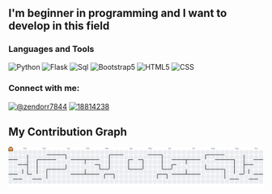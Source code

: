 ## I'm beginner in programming and I want to develop in this field

### Languages and Tools
![Python](https://img.shields.io/badge/-Python-090909?style=for-the-badge&logo=python)
![Flask](https://img.shields.io/badge/-Flask-090909?style=for-the-badge&logo=flask)
![Sql](https://img.shields.io/badge/-SQL-090909?style=for-the-badge&logo=sqlite)
![Bootstrap5](https://img.shields.io/badge/-Bootstrap5-090909?style=for-the-badge&logo=bootstrap)
![HTML5](https://img.shields.io/badge/-HTML-090909?style=for-the-badge&logo=html5)
![CSS](https://img.shields.io/badge/-CSS-090909?style=for-the-badge&logo=css3)

<h3 align="left">Connect with me:</h3>
<p align="left">
<a href="https://www.youtube.com/channel/UCakNP54ab_3Qm8MPdlG4Zag" target="blank"><img align="center" src="https://raw.githubusercontent.com/rahuldkjain/github-profile-readme-generator/master/src/images/icons/Social/youtube.svg" alt="@zendorr7844" height="30" width="40" /></a>
<a href="https://stackoverflow.com/users/18814238" target="blank"><img align="center" src="https://raw.githubusercontent.com/rahuldkjain/github-profile-readme-generator/master/src/images/icons/Social/stack-overflow.svg" alt="18814238" height="30" width="40" /></a>

## My Contribution Graph

<picture>
    <source media="(prefers-color-scheme: dark)" srcset="https://raw.githubusercontent.com/PavloShutz/PavloShutz/output/pacman-contribution-graph-dark.svg">
    <source media="(prefers-color-scheme: light)" srcset="https://raw.githubusercontent.com/PavloShutz/PavloShutz/output/pacman-contribution-graph.svg">
    <img alt="pacman contribution graph" src="https://raw.githubusercontent.com/PavloShutz/PavloShutz/output/pacman-contribution-graph.svg">
</picture>
